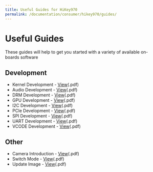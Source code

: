 ```yaml
---
title: Useful Guides for HiKey970
permalink: /documentation/consumer/hikey970/guides/
---
```


# Useful Guides

These guides will help to get you started with a variety of available on-boards software

## Development

- Kernel Development - [View](/documentation/consumer/hikey970/guides/files/hikey970-kernel-development-guide.pdf)(.pdf)
- Audio Development - [View](/documentation/consumer/hikey970/guides/files/hikey970-audio-development-guide.pdf)(.pdf)
- DRM Development - [View](/documentation/consumer/hikey970/guides/files/hikey970-drm-development-guide.pdf)(.pdf)
- GPU Development - [View](/documentation/consumer/hikey970/guides/files/hikey970-gpu-development-guide.pdf)(.pdf)
- I2C Development - [View](/documentation/consumer/hikey970/guides/files/hikey970-i2c-development-guide.pdf)(.pdf)
- PCIe Development - [View](/documentation/consumer/hikey970/guides/files/hikey970-pcie-development-guide.pdf)(.pdf)
- SPI Development - [View](/documentation/consumer/hikey970/guides/files/hikey970-spi-development-guide.pdf)(.pdf)
- UART Development - [View](/documentation/consumer/hikey970/guides/files/hikey970-uart-development-guide.pdf)(.pdf)
- VCODE Development - [View](/documentation/consumer/hikey970/guides/files/hikey970-vcode-development-guide.pdf)(.pdf)

## Other

- Camera Introduction - [View](/documentation/consumer/hikey970/guides/files/hikey970-camera-introduce.pdf)(.pdf)
- Switch Mode - [View](/documentation/consumer/hikey970/guides/files/hikey970-switch-mode-guide.pdf)(.pdf)
- Update Image - [View](/documentation/consumer/hikey970/guides/files/hikey970-update-image-guide.pdf)(.pdf)